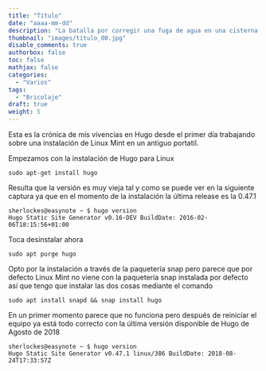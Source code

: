 ```yaml
---
title: "Título"
date: "aaaa-mm-dd"
description: "La batalla por corregir una fuga de agua en una cisterna Roca de doble pulsador."
thumbnail: "images/titulo_00.jpg"
disable_comments: true
authorbox: false
toc: false
mathjax: false
categories:
  - "Varios"
tags:
  - "Bricolaje"
draft: true
weight: 5
---
```

Esta es la crónica de mis vivencias en Hugo desde el primer día trabajando sobre una instalación de Linux Mint en un antiguo portatil.

Empezamos con la instalación de Hugo para Linux
```
sudo apt-get install hugo
```
Resulta que la versión es muy vieja tal y como se puede ver en la siguiente captura ya que en el momento de la instalación la última release es la 0.47.1
```
sherlockes@easynote ~ $ hugo version
Hugo Static Site Generator v0.16-DEV BuildDate: 2016-02-06T18:15:56+01:00
```

Toca desinstalar ahora

```
sudo apt purge hugo
```

Opto por la instalación a través de la paquetería snap pero parece que por defecto Linux Mint no viene con la paquetería snap instalada por defecto así que tengo que instalar las dos cosas mediante el comando
```
sudo apt install snapd && snap install hugo
```

En un primer momento parece que no funciona pero después de reiniciar el equipo ya está todo correcto con la última versión disponible de Hugo de Agosto de 2018

```
sherlockes@easynote ~ $ hugo version
Hugo Static Site Generator v0.47.1 linux/386 BuildDate: 2018-08-24T17:33:57Z
```

